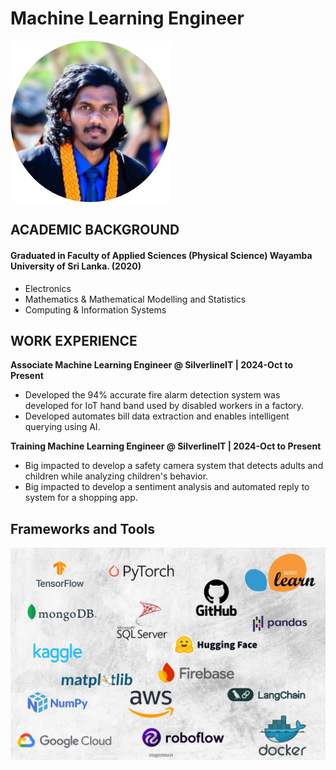 # Machine Learning Engineer

![image](assets/dp.jpg)

## ACADEMIC BACKGROUND
#### Graduated in Faculty of Applied Sciences (Physical Science) Wayamba University of Sri Lanka. (2020)
- Electronics
- Mathematics & Mathematical Modelling and Statistics
- Computing & Information Systems
  

## WORK EXPERIENCE
**Associate Machine Learning Engineer @ SilverlineIT | 2024-Oct to Present**
- Developed the 94% accurate fire alarm detection system was developed for IoT hand band used by disabled workers in a factory.
- Developed automates bill data extraction and enables intelligent querying using AI.

**Training Machine Learning Engineer @ SilverlineIT | 2024-Oct to Present**
- Big impacted to develop a safety camera system that detects adults and children while analyzing children's behavior.
- Big impacted to develop a sentiment analysis and automated reply to system for a shopping app.

## Frameworks and Tools

![image](assets/tools2.jpg)
